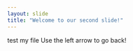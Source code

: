 ```yaml
---
layout: slide
title: "Welcome to our second slide!"
---
```

test my file
Use the left arrow to go back!
